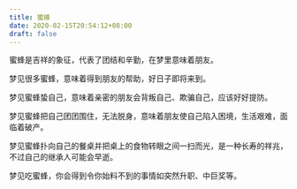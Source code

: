 ```yaml
---
title: 蜜蜂
date: 2020-02-15T20:54:12+08:00
draft: false
---
```


蜜蜂是吉祥的象征，代表了团结和辛勤，在梦里意味着朋友。



梦见很多蜜蜂，意味着得到朋友的帮助，好日子即将来到。



梦见蜜蜂蛰自己，意味着亲密的朋友会背叛自己、欺骗自己，应该好好提防。



梦见蜜蜂把自己团团围住，无法脱身，意味着朋友使自己陷入困境，生活艰难，面临着破产。



梦见蜜蜂扑向自己的餐桌并把桌上的食物转眼之间一扫而光，是一种长寿的祥兆，不过自己的继承人可能会早逝。



梦见吃蜜蜂，你会得到令你始料不到的事情如突然升职、中巨奖等。


